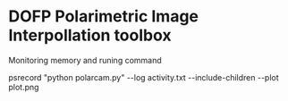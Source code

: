 # DOFP Polarimetric Image Interpollation toolbox

Monitoring memory and runing command

psrecord "python polarcam.py" --log activity.txt --include-children --plot plot.png
